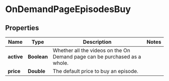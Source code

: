 

# OnDemandPageEpisodesBuy


## Properties

| Name | Type | Description | Notes |
|------------ | ------------- | ------------- | -------------|
|**active** | **Boolean** | Whether all the videos on the On Demand page can be purchased as a whole. |  |
|**price** | **Double** | The default price to buy an episode. |  |



